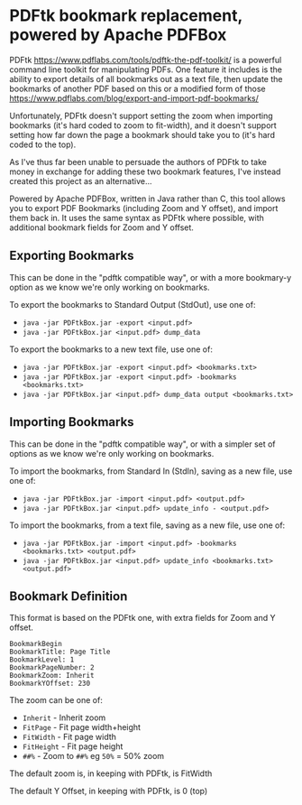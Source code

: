 PDFtk bookmark replacement, powered by Apache PDFBox
====================================================

PDFtk <https://www.pdflabs.com/tools/pdftk-the-pdf-toolkit/> is a powerful
command line toolkit for manipulating PDFs. One feature it includes is the
ability to export details of all bookmarks out as a text file, then update
the bookmarks of another PDF based on this or a modified form of those
<https://www.pdflabs.com/blog/export-and-import-pdf-bookmarks/>

Unfortunately, PDFtk doesn't support setting the zoom when importing bookmarks
(it's hard coded to zoom to fit-width), and it doesn't support setting how
far down the page a bookmark should take you to (it's hard coded to the top).

As I've thus far been unable to persuade the authors of PDFtk to take money
in exchange for adding these two bookmark features, I've instead created
this project as an alternative...

Powered by Apache PDFBox, written in Java rather than C, this tool allows 
you to export PDF Bookmarks (including Zoom and Y offset), and import them
back in. It uses the same syntax as PDFtk where possible, with additional
bookmark fields for Zoom and Y offset.

Exporting Bookmarks
-------------------
This can be done in the "pdftk compatible way", or with a more bookmary-y
option as we know we're only working on bookmarks.

To export the bookmarks to Standard Output (StdOut), use one of:
 * `java -jar PDFtkBox.jar -export <input.pdf>`
 * `java -jar PDFtkBox.jar <input.pdf> dump_data`

To export the bookmarks to a new text file, use one of:
 * `java -jar PDFtkBox.jar -export <input.pdf> <bookmarks.txt>`
 * `java -jar PDFtkBox.jar -export <input.pdf> -bookmarks <bookmarks.txt>`
 * `java -jar PDFtkBox.jar <input.pdf> dump_data output <bookmarks.txt>`

Importing Bookmarks
-------------------
This can be done in the "pdftk compatible way", or with a simpler set of options
as we know we're only working on bookmarks.

To import the bookmarks, from Standard In (StdIn), saving as a new file, use
one of:
 * `java -jar PDFtkBox.jar -import <input.pdf> <output.pdf>`
 * `java -jar PDFtkBox.jar <input.pdf> update_info - <output.pdf>`

To import the bookmarks, from a text file, saving as a new file, use one of:
 * `java -jar PDFtkBox.jar -import <input.pdf> -bookmarks <bookmarks.txt> <output.pdf>`
 * `java -jar PDFtkBox.jar <input.pdf> update_info <bookmarks.txt> <output.pdf>`

Bookmark Definition
-------------------
This format is based on the PDFtk one, with extra fields for Zoom and Y offset.

```
BookmarkBegin
BookmarkTitle: Page Title
BookmarkLevel: 1
BookmarkPageNumber: 2
BookmarkZoom: Inherit
BookmarkYOffset: 230
```

The zoom can be one of:
 * `Inherit`   - Inherit zoom
 * `FitPage`   - Fit page width+height
 * `FitWidth`  - Fit page width
 * `FitHeight` - Fit page height
 * `##%`       - Zoom to `##%` eg `50%` = 50% zoom

The default zoom is, in keeping with PDFtk, is FitWidth

The default Y Offset, in keeping with PDFtk, is 0 (top)
